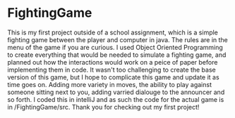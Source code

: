 # FightingGame 
This is my first project outside of a school assignment, which is a simple fighting game between the player
and computer in java. The rules are in the menu of the game if you are curious.
I used Object Oriented Programming to create everything that would be needed to simulate a fighting game, and 
planned out how the interactions would work on a peice of paper before implementing them in code. It wasn't too
challenging to create the base version of this game, but I hope to complicate this game and update it as time goes 
on. Adding more variety in moves, the ability to play against someone sitting next to you, adding varried dialouge
to the announcer and so forth. I coded this in intelliJ and as such the code for the actual game is in 
/FightingGame/src. Thank you for checking out my first project!
#

